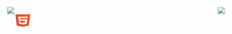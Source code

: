 <div>
<img align=left height="160em" src="https://github-readme-stats.vercel.app/api?username=FranciscoBatalha&show_icons=true&theme=dracula&include_all_commits=true&count_private=true)"/>
<img align=right height="160cem" src="https://github-readme-stats.vercel.app/api/top-langs/?username=FranciscoBatalha&layout=compact&langs_count=16&theme=dracula"/>
</div>
<div style="display: inline_block"><br>
<img align="center" height="30" width="40" src="https://github.com/devicons/devicon/blob/master/icons/html5/html5-original.svg"/>
</div>

